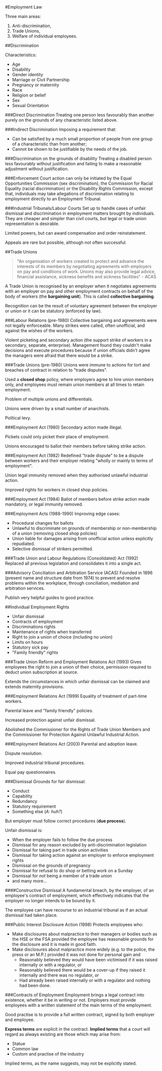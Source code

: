 #Employment Law

Three main areas:

1. Anti-discrimination,
2. Trade Unions,
3. Welfare of individual employees.


##Discrimination

Characteristics:

* Age
* Disability
* Gender identity
* Marriage or Civil Partnership
* Pregnancy or maternity
* Race
* Religion or belief
* Sex
* Sexual Orientation

###Direct Discrimination
Treating one person less favourably than another purely on the grounds of any characteristic listed above.

###Indirect Discrimination
Imposing a requirement that:

* Can be satisfied by a much small proportion of people from one group of a characteristic than from another;
* Cannot be shown to be justifiable by the needs of the job.

###Discrimination on the grounds of disability
Treating a disabled person less favourably without justification and failing to make a reasonable adjustment without justification.

###Enforcement
Court action can only be initiated by the Equal Opportunities Commission (sex discrimination), the Commission for Racial Equality (racial discrimination) or the Disability Rights Commission, except that, individuals may take allegations of discrimination relating to employment directly to an Employment Tribunal.

###Industrial Tribunals/Labour Courts
Set up to handle cases of unfair dismissal and discrimination in employment matters brought by individuals. They are cheaper and simpler than civil courts, but legal or trade union representation is desirable.

Limited powers, but can award compensation and order reinstatement.

Appeals are rare but possible, although not often successful.

##Trade Unions
> "An organisation of workers created to protect and advance the interests of its members by negotiating agreements with employers on pay and conditions of work. Unions may also provide legal advice, financial assistance, sickness benefits and sickness facilities" - ACAS

A Trade Union is recognised by an employer when it negotiates agreements with an employer on pay and other employment contracts on behalf of the body of workers (the **bargaining unit**). This is called **collective bargaining**.

Recognition can be the result of voluntary agreement between the employer or union or it can be statutory (enforced by law).

###Labour Relations (pre-1980)
Collective bargaining and agreements were not legally enforceable. Many strikes were called, often unofficial, and against the wishes of the workers.

Violent picketing and secondary action (the support strike of workers in a secondary, separate, enterprise). Management found they couldn't make decisions and execute procedures because if union officials didn't agree the managers were afraid that there would be a strike.

###Trade Unions (pre-1980)
Unions were immune to actions for tort and breaches of contract in relation to "trade disputes".

Used a **closed shop** policy, where employers agree to hire union members only, and employees must remain union members at all times to retain employment.

Problem of multiple unions and differentials.

Unions were driven by a small number of anarchists.

Political levy.

###Employment Act (1980)
Secondary action made illegal.

Pickets could only picket their place of employment.

Unions encouraged to ballot their members before taking strike action.

###Employment Act (1982)
Redefined "trade dispute" to be a dispute between workers and their employer relating "wholly or mainly to terms of employment".

Union legal immunity removed when they authorised unlawful industrial action.

Improved rights for workers in closed shop policies.

###Employment Act (1984)
Ballot of members before strike action made mandatory, or legal immunity removed.

###Employment Acts (1988-1990)
Improving edge cases:

* Procedural changes for ballots
* Unlawful to discriminate on grounds of membership or non-membership of a union (removing closed shop policies)
* Union liable for damages arising from unofficial action unless explicitly repudiated.
* Selective dismissal of strikers permitted.

###Trade Union and Labour Regulations (Consolidated) Act (1992)
Replaced all previous legislation and consolidates it into a single act.

###Advisory Conciliation and Arbitration Service (ACAS)
Founded in 1896 (present name and structure date from 1974) to prevent and resolve problems within the workplace, through conciliation, mediation and arbitration services.

Publish very helpful guides to good practice.


##Individual Employment Rights

* Unfair dismissal
* Contracts of employment
* Discriminations rights
* Maintenance of rights when transferred
* Right to join a union of choice (including no union)
* Limits on hours
* Statutory sick pay
* "Family friendly" rights

###Trade Union Reform and Employment Relations Act (1993)
Gives employees the right to join a union of their choice, permission required to deduct union subscription at source.

Extends the circumstances in which unfair dismissal can be claimed and extends maternity provisions.

###Employment Relations Act (1999)
Equality of treatment of part-time workers.

Parental leave and "family friendly" policies.

Increased protection against unfair dismissal.

Abolished the Commissioner for the Rights of Trade Union Members and the Commissioner for Protection Against Unlawful Industrial Action.

###Employment Relations Act (2003)
Parental and adoption leave.

Dispute resolution.

Improved industrial tribunal procedures.

Equal pay questionnaires.

###Dismissal
Grounds for fair dismissal:

* Conduct
* Capability
* Redundancy
* Statutory requirement
* Something else (*A: huh?*)

But employer must follow correct procedures (**due process**).

Unfair dismissal is:

* When the employer fails to follow the due process
* Dismissal for any reason excluded by anti-discrimination legislation
* Dismissal for taking part in trade union activities
* Dismissal for taking action against an employer to enforce employment rights
* Dismissal on the grounds of pregnancy
* Dismissal for refusal to do shop or betting work on a Sunday
* Dismissal for *not* being a member of a trade union
* and many more...

####Constructive Dismissal
A fundamental breach, by the employer, of an employee's contract of employment, which effectively indicates that the employer no longer intends to be bound by it.

The employee can have recourse to an industrial tribunal as if an actual dismissal had taken place.

###Public Interest Disclosure Action (1998)
Protects employees who:

* Make disclosures about malpractice to their managers or bodies such as the HSE or the FSA provided the employee has reasonable grounds for the disclosure and it is made in good faith.
* Make disclosures about malpractice more widely (e.g. to the police, the press or an M.P.) provided it was not done for personal gain and
    * Reasonably believed they would have been victimised if it was raised internally or with a regulator, *or*
    * Reasonably believed there would be a cover-up if they raised it internally and there was no regulator, *or*
    * Had already been raised internally or with a regulator and nothing had been done.

###Contracts of Employment
Employment brings a legal contract into existence, whether it be in writing or not. Employers must provide employees with a written statement of the main terms of the employment.

Good practise is to provide a full written contract, signed by both employer and employee.

**Express terms** are explicit in the contract. **Implied terms** that a court will regard as always existing are those which may arise from:

* Statue
* Common law
* Custom and practise of the industry

Implied terms, as the name suggests, may not be explicitly stated.
